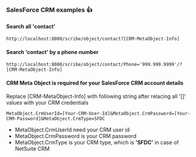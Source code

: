 ###		<b>SalesForce</b> CRM examples :+1:

####	Search all 'contact'
```
http://localhost:8080/scribe/object/contact?[CRM-MetaObject-Info]
```
####	Search 'contact' by a phone number
```
http://localhost:8080/scribe/object/contact/Phone='999.999.9999'/?[CRM-MetaObject-Info]
```
####	CRM Meta Object is required for your SalesForce CRM account details

Replace [CRM-MetaObject-Info] with following string after relacing all '[]' values with your CRM credentials
```
MetaObject.CrmUserId=[Your-CRM-User-Id]&MetaObject.CrmPassword=[Your-CRM-Password]&MetaObject.CrmType=SFDC
```

- MetaObject.CrmUserId need your CRM user id
- MetaObject.CrmPassword is your CRM password
- MetaObject.CrmType is your CRM type, which is <b>'SFDC'</b> in case of NetSuite CRM